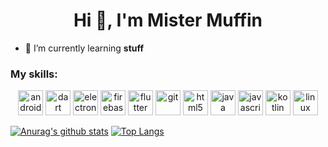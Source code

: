 <h1 align="center">Hi 👋, I'm Mister Muffin</h1>

- 🌱 I’m currently learning **stuff**

### My skills:

<p align="center">
<img src="https://www.vectorlogo.zone/logos/android/android-icon.svg" alt="android" width="40" height="40"/>
<img src="https://www.vectorlogo.zone/logos/dartlang/dartlang-icon.svg" alt="dart" width="40" height="40"/>
<img src="https://www.vectorlogo.zone/logos/electronjs/electronjs-icon.svg" alt="electron" width="40" height="40"/>
<img src="https://www.vectorlogo.zone/logos/firebase/firebase-icon.svg" alt="firebase" width="40" height="40"/> <img src="https://www.vectorlogo.zone/logos/flutterio/flutterio-icon.svg" alt="flutter" width="40" height="40"/>
<img src="https://www.vectorlogo.zone/logos/git-scm/git-scm-icon.svg" alt="git" width="40" height="40"/>
<img src="https://www.vectorlogo.zone/logos/w3_html5/w3_html5-icon.svg" alt="html5" width="40" height="40"/>
<img src="https://www.vectorlogo.zone/logos/java/java-icon.svg" alt="java" width="40" height="40"/>
<img src="https://www.vectorlogo.zone/logos/javascript/javascript-icon.svg" alt="javascript" width="40" height="40"/>
<img src="https://www.vectorlogo.zone/logos/kotlinlang/kotlinlang-icon.svg" alt="kotlin" width="40" height="40"/>
<img src="https://www.vectorlogo.zone/logos/linux/linux-icon.svg" alt="linux" width="40" height="40"/>
<br>

[![Anurag's github stats](https://github-readme-stats.vercel.app/api?username=mister-muffin)](https://github.com/anuraghazra/github-readme-stats)
[![Top Langs](https://github-readme-stats.vercel.app/api/top-langs/?username=mister-muffin&layout=compact)](https://github.com/anuraghazra/github-readme-stats)
